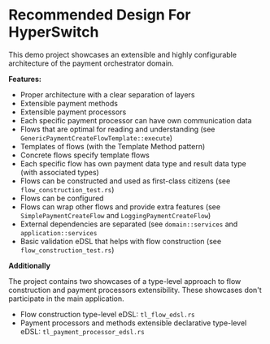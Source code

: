 # Recommended Design For HyperSwitch

This demo project showcases an extensible and highly configurable architecture of the payment orchestrator domain.

**Features:**

- Proper architecture with a clear separation of layers
- Extensible payment methods
- Extensible payment processors
- Each specific payment processor can have own communication data
- Flows that are optimal for reading and understanding (see `GenericPaymentCreateFlowTemplate::execute`)
- Templates of flows (with the Template Method pattern)
- Concrete flows specify template flows
- Each specific flow has own payment data type and result data type (with associated types)
- Flows can be constructed and used as first-class citizens (see `flow_construction_test.rs`)
- Flows can be configured
- Flows can wrap other flows and provide extra features (see `SimplePaymentCreateFlow` and `LoggingPaymentCreateFlow`)
- External dependencies are separated (see `domain::services` and `application::services`
- Basic validation eDSL that helps with flow construction (see `flow_construction_test.rs`)

**Additionally**

The project contains two showcases of a type-level approach to flow construction and payment processors extensibility. These showcases don't participate in the main application.

- Flow construction type-level eDSL: `tl_flow_edsl.rs`
- Payment processors and methods extensible declarative type-level eDSL: `tl_payment_processor_edsl.rs`
